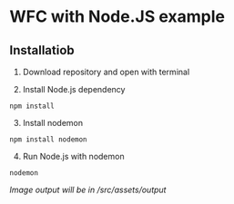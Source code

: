 # WFC with Node.JS example

## Installatiob

1. Download repository and open with terminal

2) Install Node.js dependency

```
npm install
```

3. Install nodemon

```
npm install nodemon
```

4. Run Node.js with nodemon

```
nodemon
```

_Image output will be in /src/assets/output_
